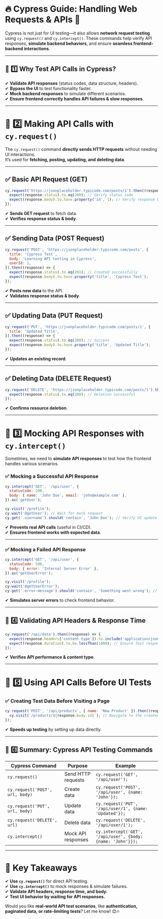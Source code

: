# **🔥 Cypress Guide: Handling Web Requests & APIs 🚀**  

Cypress is not just for UI testing—it also allows **network request testing** using `cy.request()` and `cy.intercept()`. These commands help verify API responses, **simulate backend behaviors**, and ensure **seamless frontend-backend interactions**.

---

## **📌 1️⃣ Why Test API Calls in Cypress?**  
✔ **Validate API responses** (status codes, data structure, headers).  
✔ **Bypass the UI** to test functionality faster.  
✔ **Mock backend responses** to simulate different scenarios.  
✔ **Ensure frontend correctly handles API failures & slow responses**.  

---

# **📌 2️⃣ Making API Calls with `cy.request()`**  

The `cy.request()` command **directly sends HTTP requests** without needing UI interactions.  
It’s used for **fetching, posting, updating, and deleting data**.

---

## **✅ Basic API Request (GET)**
```javascript
cy.request('https://jsonplaceholder.typicode.com/posts/1').then((response) => {
  expect(response.status).to.eq(200); // Verify status code
  expect(response.body).to.have.property('id', 1); // Verify response body
});
```
✔ **Sends GET request** to fetch data.  
✔ **Verifies response status & body**.  

---

## **✅ Sending Data (POST Request)**
```javascript
cy.request('POST', 'https://jsonplaceholder.typicode.com/posts', {
  title: 'Cypress Test',
  body: 'Learning API testing in Cypress',
  userId: 1,
}).then((response) => {
  expect(response.status).to.eq(201); // Created successfully
  expect(response.body).to.have.property('title', 'Cypress Test');
});
```
✔ **Posts new data** to the API.  
✔ **Validates response status & body**.  

---

## **✅ Updating Data (PUT Request)**
```javascript
cy.request('PUT', 'https://jsonplaceholder.typicode.com/posts/1', {
  title: 'Updated Title',
}).then((response) => {
  expect(response.status).to.eq(200); // Success
  expect(response.body).to.have.property('title', 'Updated Title');
});
```
✔ **Updates an existing record**.  

---

## **✅ Deleting Data (DELETE Request)**
```javascript
cy.request('DELETE', 'https://jsonplaceholder.typicode.com/posts/1').then((response) => {
  expect(response.status).to.eq(200); // Deletion successful
});
```
✔ **Confirms resource deletion**.  

---

# **📌 3️⃣ Mocking API Responses with `cy.intercept()`**  
Sometimes, we need to **simulate API responses** to test how the frontend handles various scenarios.

### **✅ Mocking a Successful API Response**
```javascript
cy.intercept('GET', '/api/user', {
  statusCode: 200,
  body: { name: 'John Doe', email: 'john@example.com' },
}).as('getUser');

cy.visit('/profile');
cy.wait('@getUser'); // Wait for mock request
cy.get('.username').should('contain', 'John Doe'); // Verify UI update
```
✔ **Prevents real API calls** (useful in CI/CD).  
✔ **Ensures frontend works with expected data**.  

---

### **✅ Mocking a Failed API Response**
```javascript
cy.intercept('GET', '/api/user', {
  statusCode: 500,
  body: { error: 'Internal Server Error' },
}).as('getUserError');

cy.visit('/profile');
cy.wait('@getUserError');
cy.get('.error-message').should('contain', 'Something went wrong'); // Verify error handling
```
✔ **Simulates server errors** to check frontend behavior.  

---

## **📌 4️⃣ Validating API Headers & Response Time**
```javascript
cy.request('/api/data').then((response) => {
  expect(response.headers['content-type']).to.include('application/json'); // Validate headers
  expect(response.duration).to.be.lessThan(1000); // Ensure fast response time
});
```
✔ **Verifies API performance & content type**.  

---

# **📌 5️⃣ Using API Calls Before UI Tests**  

### **✅ Creating Test Data Before Visiting a Page**
```javascript
cy.request('POST', '/api/products', { name: 'New Product' }).then((response) => {
  cy.visit(`/products/${response.body.id}`); // Navigate to the created product
});
```
✔ **Speeds up testing** by setting up data directly.  

---

## **📌 6️⃣ Summary: Cypress API Testing Commands**  

| Cypress Command | Purpose | Example |
|----------------|---------|---------|
| `cy.request()` | Send HTTP requests | `cy.request('GET', '/api/user');` |
| `cy.request('POST', url, body)` | Create data | `cy.request('POST', '/api/user', {name: 'John'});` |
| `cy.request('PUT', url, body)` | Update data | `cy.request('PUT', '/api/user/1', {name: 'Updated'});` |
| `cy.request('DELETE', url)` | Delete data | `cy.request('DELETE', '/api/user/1');` |
| `cy.intercept()` | Mock API responses | `cy.intercept('GET', '/api/user', {body: {name: 'John'}});` |

---

# **🚀 Key Takeaways**
✔ **Use `cy.request()`** for direct API testing.  
✔ **Use `cy.intercept()`** to mock responses & simulate failures.  
✔ **Validate API headers, response time, and body.**  
✔ **Test UI behavior by waiting for API responses.**  

Would you like **real-world API test scenarios**, like **authentication, paginated data, or rate-limiting tests**? Let me know! 😊🔥